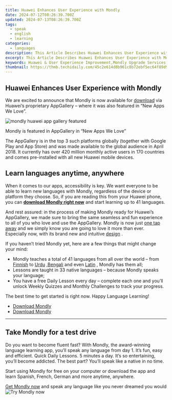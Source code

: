 ```yaml
---
title: Huawei Enhances User Experience with Mondly
date: 2024-07-12T08:26:39.700Z
updated: 2024-07-13T08:26:39.700Z
tags:
  - speak
  - english
  - learning
categories:
  - languages
description: This Article Describes Huawei Enhances User Experience with Mondly
excerpt: This Article Describes Huawei Enhances User Experience with Mondly
keywords: Huawei & User Experience Improvement,Mondly Upgrade Services,Huawei Innovation in Language Learning Tools,Mondly & Huawei Collaboration for Enhanced Communication,Huawei's Effort in Language App Development,User Interface Enhancements by Huawei & Mondly,Integrating AI with Mondly Services by Huawei
thumbnail: https://thmb.techidaily.com/45c2e614d8b961c8b72ebf5ec64f89d95bf54c93b1707b9b7a9b952d48358025.jpg
---
```


## Huawei Enhances User Experience with Mondly

 We are excited to announce that Mondly is now available for [download](https://appgallery7.huawei.com/#/app/C102091837) via Huawei’s proprietary AppGallery – where it was also featured in “New Apps We Love”.

![mondly huawei app gallery featured](https://edge.mondly.com/blog/wp-content/uploads/2020/08/mondly-huawei-app-gallery-featured-498x600.jpg "Mondly Is Now Available On Huawei Appgallery 2")

 Mondly is featured in AppGallery in “New Apps We Love”

 The AppGallery is in the top 3 such platforms globally (together with Google Play and App Store) and was made available to the global audience in April 2018\. It currently has over 420 million monthly active users in 170 countries and comes pre-installed with all new Huawei mobile devices.

## Learn languages anytime, anywhere

 When it comes to our apps, accessibility is key. We want everyone to be able to learn new languages with Mondly, regardless of the device or platform they choose. So, if you are reading this from your Huawei phone, you can [**download Mondly right now**](https://appgallery7.huawei.com/#/app/C102091837) and start learning up to 41 languages.

 And rest assured: in the process of making Mondly ready for Huawei’s AppGallery, we made sure to bring the same seamless and fun experience to all of you who love and use the AppGallery. Mondly is now just [one tap away](https://appgallery7.huawei.com/#/app/C102091837) and we simply know you are going to love it more than ever. Especially now, with its brand new and intuitive [design](https://shop.mondly.com/affiliate.php?ACCOUNT=ATISTUDI&AFFILIATE=108875&PATH=https://www.mondly.com?AFFILIATE=108875) .

 If you haven’t tried Mondly yet, here are a few things that might change your mind:

* Mondly teaches a total of 41 languages from all over the world – from [Finnish](https://app.adjust.io/5ixfg4k?campaign=blog-post-id-5421&fallback=https%3A%2F%2Fapp.mondly.com?avangate%5Fsrc=blog-post-id-5421&redirect%5Fandroid=https%3A%2F%2Fplay.google.com%2Fstore%2Fapps%2Fdetails%3Fid%3Dcom.atistudios.mondly.languages&redirect%5Fios=https%3A%2F%2Fitunes.apple.com%2Fapp%2Fid987873536&redirect%5Fmacos=https%3A%2F%2Fapp.mondly.com?avangate%5Fsrc=blog-post-id-5421) to [Urdu](https://app.adjust.io/5ixfg4k?campaign=blog-post-id-5421&fallback=https%3A%2F%2Fapp.mondly.com?avangate%5Fsrc=blog-post-id-5421&redirect%5Fandroid=https%3A%2F%2Fplay.google.com%2Fstore%2Fapps%2Fdetails%3Fid%3Dcom.atistudios.mondly.languages&redirect%5Fios=https%3A%2F%2Fitunes.apple.com%2Fapp%2Fid987873536&redirect%5Fmacos=https%3A%2F%2Fapp.mondly.com?avangate%5Fsrc=blog-post-id-5421) ,[Bengali](https://app.adjust.io/5ixfg4k?campaign=blog-post-id-5421&fallback=https%3A%2F%2Fapp.mondly.com?avangate%5Fsrc=blog-post-id-5421&redirect%5Fandroid=https%3A%2F%2Fplay.google.com%2Fstore%2Fapps%2Fdetails%3Fid%3Dcom.atistudios.mondly.languages&redirect%5Fios=https%3A%2F%2Fitunes.apple.com%2Fapp%2Fid987873536&redirect%5Fmacos=https%3A%2F%2Fapp.mondly.com?avangate%5Fsrc=blog-post-id-5421) and even [Latin](https://app.adjust.io/5ixfg4k?campaign=blog-post-id-5421&fallback=https%3A%2F%2Fapp.mondly.com?avangate%5Fsrc=blog-post-id-5421&redirect%5Fandroid=https%3A%2F%2Fplay.google.com%2Fstore%2Fapps%2Fdetails%3Fid%3Dcom.atistudios.mondly.languages&redirect%5Fios=https%3A%2F%2Fitunes.apple.com%2Fapp%2Fid987873536&redirect%5Fmacos=https%3A%2F%2Fapp.mondly.com?avangate%5Fsrc=blog-post-id-5421) , Mondly has them all;
* Lessons are taught in 33 native languages – because Mondly speaks your language;
* You have a free Daily Lesson every day – complete each one and you’ll unlock Weekly Quizzes and Monthly Challenges to track your progress.

The best time to get started is right now. Happy Language Learning!

* [Download Mondly](https://www.facebook.com/sharer/sharer.php?u=https%3A%2F%2Fwww.mondly.com%2Fblog%2Fmondly-huawei-app-gallery%2F&t=Mondly+is+Now+Available+on+Huawei+AppGallery "Share on Facebook")
* [Download Mondly](https://shop.mondly.com/affiliate.php?ACCOUNT=ATISTUDI&AFFILIATE=108875&PATH=https://www.mondly.com?AFFILIATE=108875)

---

## Take Mondly for a test drive

 Do you want to become fluent fast? With Mondly, the award-winning language learning app, you’ll speak any language from day 1\. It’s fun, easy and efficient. Quick Daily Lessons. 5 minutes a day. It’s so entertaining, you’ll become addicted. The best part? You’ll speak like a native in no time.

 Start using Mondly for free on your computer or download the app and learn Spanish, French, German and more anytime, anywhere.

[Get Mondly now](https://app.adjust.io/5ixfg4k?campaign=blog-post-id-5421&fallback=https%3A%2F%2Fapp.mondly.com?avangate%5Fsrc=blog-post-id-5421&redirect%5Fandroid=https%3A%2F%2Fplay.google.com%2Fstore%2Fapps%2Fdetails%3Fid%3Dcom.atistudios.mondly.languages&redirect%5Fios=https%3A%2F%2Fitunes.apple.com%2Fapp%2Fid987873536&redirect%5Fmacos=https%3A%2F%2Fapp.mondly.com?avangate%5Fsrc=blog-post-id-5421) and speak any language like you never dreamed you would ![Try Mondly now](https://adjt.mondly.com/5ixfg4k?campaign=blog-post-id-5421&fallback=https%3A%2F%2Fapp.mondly.com%3Futm%5Fmedium%3Dblog%5Fblog-post-id-5421%26utm%5Fsource%3Dblog-post-id-5421&redirect%5Fmacos=https%3A%2F%2Fapp.mondly.com%3Futm%5Fmedium%3Dblog%5Fblog-post-id-5421%26utm%5Fsource%3Dblog-post-id-5421&redirect%5Fandroid=https%3A%2F%2Fplay.google.com%2Fstore%2Fapps%2Fdetails%3Fid%3Dcom.atistudios.mondly.languages%3Futm%5Fmedium%3Dblog%5Fblog-post-id-5421%26utm%5Fsource%3Dblog-post-id-5421&redirect%5Fios=https%3A%2F%2Fapps.apple.com%2Fapp%2Fapple-store%2Fid987873536%3Fpt%3D78954800%26ct%3Dblog-post-id-5421%26mt%3D8 "Try Mondly now")

<ins class="adsbygoogle"
     style="display:block"
     data-ad-format="autorelaxed"
     data-ad-client="ca-pub-7571918770474297"
     data-ad-slot="1223367746"></ins>



<ins class="adsbygoogle"
     style="display:block"
     data-ad-client="ca-pub-7571918770474297"
     data-ad-slot="8358498916"
     data-ad-format="auto"
     data-full-width-responsive="true"></ins>




